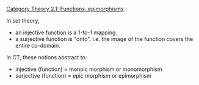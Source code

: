 
[Category Theory 2.1: Functions, epimorphisms](https://youtu.be/O2lZkr-aAqk?list=PLbgaMIhjbmEnaH_LTkxLI7FMa2HsnawM_)

In set theory,

- an injective function is a 1-to-1 mapping.
- a surjective function is "onto". i.e. the image of the function covers the
  entire co-domain.

In CT, these notions abstract to:

- injective (function) = monoic morphism or monomorphism
- surjective (function) = epic morphism or epimorphism
